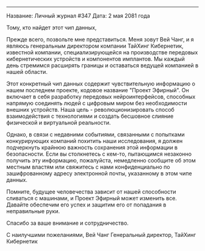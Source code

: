 
---

Название: Личный журнал #347
Дата: 2 мая 2081 года

Тому, кто найдет этот чип данных,

Прежде всего, позвольте мне представиться. Меня зовут Вей Чанг, и я являюсь генеральным директором компании ТайХинг Кибернетик, известной компании, специализирующейся на производстве передовых кибернетических устройств и компонентов имплантов. Мы каждый день стремимся расширять границы и оставаться ведущей компанией в нашей области.

Этот конкретный чип данных содержит чувствительную информацию о нашем последнем проекте, кодовое название "Проект Эфирный". Он включает в себя разработку передовых нейроинтерфейсов, способных напрямую соединять людей с цифровым миром без необходимости внешних устройств. Наша цель - революционизировать способ взаимодействия с технологиями и создать бесшовное слияние физической и виртуальной реальности.

Однако, в связи с недавними событиями, связанными с попытками конкурирующих компаний похитить наши исследования, я должен подчеркнуть крайнюю важность сохранения этой информации в безопасности. Если вы столкнетесь с кем-то, пытающимся незаконно получить эту информацию, пожалуйста, немедленно сообщите об этом местным властям или свяжитесь с нами конфиденциально по зашифрованному адресу электронной почты, указанному в этом чипе данных.

Помните, будущее человечества зависит от нашей способности сливаться с машинами, и Проект Эфирный может изменить все. Давайте обеспечим его успех и защитим его от попадания в неправильные руки.

Спасибо за ваше внимание и сотрудничество.

С наилучшими пожеланиями,
Вей Чанг
Генеральный директор, ТайХинг Кибернетик

